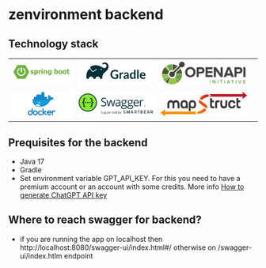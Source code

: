 # zenvironment backend

## Technology stack
 |                            | | |                           |
|----------------------------|------------------------|------------------------|--------------------------:|
 | ![](images/springboot.png) |  ![](images/gradle.png) | ![](images/openapi.png) | [](images/springboot.png) |
 | ![](images/docker.png)     |  ![](images/swagger.png) | ![](images/mapstruct.png) | 

## Prequisites for the backend

- Java 17
- Gradle
- Set environment variable GPT_API_KEY. For this you need to have a premium account or an account with some credits. More info
[How to generate ChatGPT API key](https://medium.com/@pawan329/how-to-generate-chat-gpt-api-key-daace2acc032)

## Where to reach swagger for backend?
- if you are running the app on localhost then http://localhost:8080/swagger-ui/index.html#/ otherwise on /swagger-ui/index.htlm endpoint



